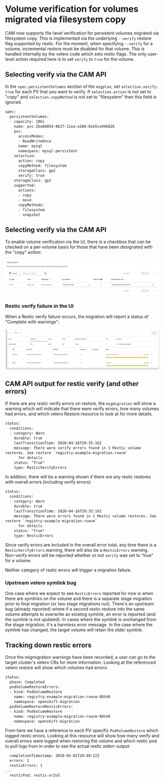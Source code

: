# Volume verification for volumes migrated via filesystem copy

CAM now supports file-level verification for persistent volumes
migrated via filesystem copy. This is implemented via the underlying
`--verify` restore flag supported by restic. For the moment, when
specifying `--verify` for a volume, incremental restore must be
disabled for that volume. This is handled internally by the velero
code which sets restic flags. The only user-level action required here
is to set `verify` to `true` for the volume.

## Selecting verify via the CAM API

In the `spec.persistentVolumes` section of the `migplan`, set
`selection.verify: true` for each PV that you want to verify. If
`selection.action` is not set to "copy" and `selection.copyMethod` is
not set to "filesystem" then this field is ignored.

```
spec:
  persistentVolumes:
  - capacity: 10Gi
    name: pvc-2ba60854-8b27-11ea-a10d-02e5ce94b826
    pvc:
      accessModes:
      - ReadWriteOnce
      name: mysql
      namespace: mysql-persistent
    selection:
      action: copy
      copyMethod: filesystem
      storageClass: gp2
      verify: true
    storageClass: gp2
    supported:
      actions:
      - copy
      - move
      copyMethods:
      - filesystem
      - snapshot
```

## Selecting verify via the CAM API

To enable volume verification via the UI, there is a checkbox that can be
checked on a per-volume basis for those that have been designated with the "copy"
action:

![Copy Option Verify](./files/CopyOptionVerify.png)

### Restic verify failure in the UI

When a Restic verify failure occurs, the migration will report a status of
"Complete with warnings":

![Completed With Warnings](./files/CompletedWithWarnings.png)

## CAM API output for restic verify (and other errors)

If there are any restic verify errors on restore, the `migmigration`
will show a warning which will indicate that there were verify errors,
how many volumes had errors, and which velero Restore resource to look
at for more details.

```
status:
  conditions:
  - category: Warn
    durable: true
    lastTransitionTime: 2020-04-16T20:35:16Z
    message: There were verify errors found in 1 Restic volume restores. See restore `registry-example-migration-rvwcm`
      for details
    status: "True"
    type: ResticVerifyErrors
```

In addition, there will be a warning shown if there are any restic
restores with overall errors (including verify errors):

```
status:
  conditions:
  - category: Warn
    durable: true
    lastTransitionTime: 2020-04-16T20:35:16Z
    message: There were errors found in 1 Restic volume restores. See restore `registry-example-migration-rvwcm`
      for details
    status: "True"
    type: ResticErrors
```

Since verify errors are included in the overall error total, any time
there is a `ResticVerifyErrors` warning, there will also be a
`ResticErrors` warning. Non-verify errors will be reported whether or
not `verify` was set to "true" for a volume.

Neither category of restic errors will trigger a migration failure.

### Upstream velero symlink bug

One case where we expect to see `ResticErrors` reported for now is
when there are symlinks on the volume and there is a separate stage
migration prior to final migration (or two stage migrations
run). There's an upstream bug (already reported) where if a second
restic restore into the same volume attempts to overwrite an existing
symlink, an error is reported (and the symlink is not updated). In
cases where the symlink is unchanged from the stage migration, it's a
harmless error message. In the case where the symlink has changed, the
target volume will retain the older symlink.

## Tracking down restic errors

Once the migmigration warnings have been recorded, a user can go to
the target cluster's velero CRs for more information. Looking at the
referenced velero restore will show which volumes had errors:

```
status:
  phase: Completed
  podVolumeRestoreErrors:
  - kind: PodVolumeRestore
    name: registry-example-migration-rvwcm-98t49
    namespace: openshift-migration
  podVolumeRestoreResticErrors:
  - kind: PodVolumeRestore
    name: registry-example-migration-rvwcm-98t49
    namespace: openshift-migration
```

From here we have a reference to each PV-specific `PodVolumeRestore`
which logged restic errors. Looking at this resource will show how
many verify and overall errors were logged when restoring the volume
and which restic pod to pull logs from in order to see the actual
restic stderr output:

```
  completionTimestamp: 2020-05-01T20:49:12Z
  errors: 1
  resticErrors: 1
...
  resticPod: restic-nr2v5
```



